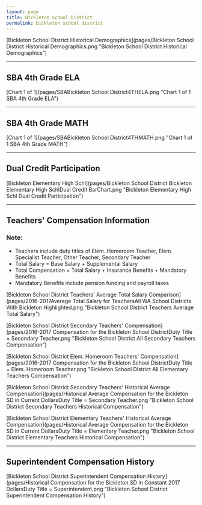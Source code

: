 ```yaml
---
layout: page
title: Bickleton School District
permalink: bickleton school district
---
```



[Bickleton School District Historical Demographics](pages/Bickleton School District Historical Demographics.png "Bickleton School District Historical Demographics")

___

## SBA 4th Grade ELA

[Chart 1 of 1](pages/SBABickleton School District4THELA.png "Chart 1 of 1 SBA 4th Grade ELA")


___

## SBA 4th Grade MATH

[Chart 1 of 1](pages/SBABickleton School District4THMATH.png "Chart 1 of 1 SBA 4th Grade MATH")


___

## Dual Credit Participation

[Bickleton Elementary   High Schl](pages/Bickleton School District Bickleton Elementary   High SchlDual Credit BarChart.png "Bickleton Elementary   High Schl Dual Credit Participation")


___

## Teachers' Compensation Information
### Note:
- Teachers include duty titles of Elem. Homeroom Teacher, Elem. Specialist Teacher, Other Teacher, Secondary Teacher
- Total Salary = Base Salary + Supplemental Salary
- Total Compensation = Total Salary + Insurance Benefits + Mandatory Benefits
- Mandatory Benefits include pension funding and payroll taxes

[Bickleton School District Teachers' Average Total Salary Comparison](pages/2016-2017Average Total Salary for TeachersAll WA School Districts With Bickleton Highlighted.png "Bickleton School District Teachers Average Total Salary")

[Bickleton School District Secondary Teachers' Compensation](pages/2016-2017 Compensation for the Bickleton School DistrictDuty Title = Secondary Teacher.png "Bickleton School District All Secondary Teachers Compensation")

[Bickleton School District Elem. Homeroom Teachers' Compensation](pages/2016-2017 Compensation for the Bickleton School DistrictDuty Title = Elem. Homeroom Teacher.png "Bickleton School District All Elementary Teachers Compensation")

[Bickleton School District Secondary Teachers' Historical Average Compensation](pages/Historical Average Compensation for the Bickleton SD in Current DollarsDuty Title = Secondary Teacher.png "Bickleton School District Secondary Teachers Historical Compensation")

[Bickleton School District Elementary Teachers' Historical Average Compensation](pages/Historical Average Compensation for the Bickleton SD in Current DollarsDuty Title = Elementary Teacher.png "Bickleton School District Elementary Teachers Historical Compensation")


___

## Superintendent Compensation History

[Bickleton School District Superintendent Compensation History](pages/Historical Compensation for the Bickleton SD in Constant 2017 DollarsDuty Title = Superintendent.png "Bickleton School District Superintendent Compensation History")

